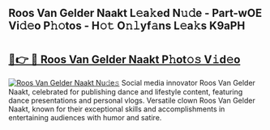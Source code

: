 ## Roos Van Gelder Naakt L𝚎a𝚔ed N𝚞𝚍e - Part-wOE Vi𝚍𝚎o P𝚑𝚘tos - H𝚘𝚝 O𝚗𝚕yf𝚊ns L𝚎a𝚔s K9aPH

# <h2><a href="http://kfcg480.oniu.top/?m=Roos+Van+Gelder+Naakt">🔗👉 🔴 Roos Van Gelder Naakt P𝚑ot𝚘𝚜 V𝚒d𝚎o</a></h2>

[![Roos Van Gelder Naakt Nu𝚍e𝚜](https://i.imgur.com/0qMVB7G.gif)](http://kfcg480.oniu.top/?m=Roos+Van+Gelder+Naakt)
Social media innovator Roos Van Gelder Naakt, celebrated for publishing dance and lifestyle content, featuring dance presentations and personal vlogs. Versatile clown Roos Van Gelder Naakt, known for their exceptional skills and accomplishments in entertaining audiences with humor and satire.  
